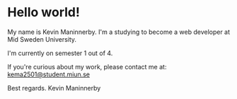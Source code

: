 # Hello world!

My name is Kevin Maninnerby. I'm a studying to become a web developer at Mid Sweden University.

I'm currently on semester 1 out of 4. 

If you're curious about my work, please contact me at:
kema2501@student.miun.se

Best regards. 
Kevin Maninnerby